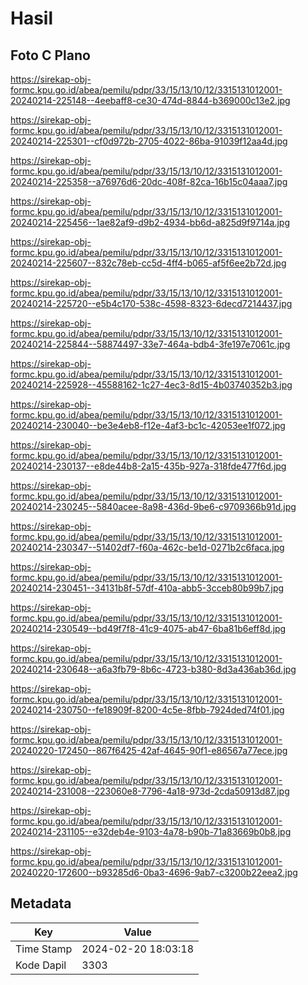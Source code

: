 # Hasil

## Foto C Plano

https://sirekap-obj-formc.kpu.go.id/abea/pemilu/pdpr/33/15/13/10/12/3315131012001-20240214-225148--4eebaff8-ce30-474d-8844-b369000c13e2.jpg

https://sirekap-obj-formc.kpu.go.id/abea/pemilu/pdpr/33/15/13/10/12/3315131012001-20240214-225301--cf0d972b-2705-4022-86ba-91039f12aa4d.jpg

https://sirekap-obj-formc.kpu.go.id/abea/pemilu/pdpr/33/15/13/10/12/3315131012001-20240214-225358--a76976d6-20dc-408f-82ca-16b15c04aaa7.jpg

https://sirekap-obj-formc.kpu.go.id/abea/pemilu/pdpr/33/15/13/10/12/3315131012001-20240214-225456--1ae82af9-d9b2-4934-bb6d-a825d9f9714a.jpg

https://sirekap-obj-formc.kpu.go.id/abea/pemilu/pdpr/33/15/13/10/12/3315131012001-20240214-225607--832c78eb-cc5d-4ff4-b065-af5f6ee2b72d.jpg

https://sirekap-obj-formc.kpu.go.id/abea/pemilu/pdpr/33/15/13/10/12/3315131012001-20240214-225720--e5b4c170-538c-4598-8323-6decd7214437.jpg

https://sirekap-obj-formc.kpu.go.id/abea/pemilu/pdpr/33/15/13/10/12/3315131012001-20240214-225844--58874497-33e7-464a-bdb4-3fe197e7061c.jpg

https://sirekap-obj-formc.kpu.go.id/abea/pemilu/pdpr/33/15/13/10/12/3315131012001-20240214-225928--45588162-1c27-4ec3-8d15-4b03740352b3.jpg

https://sirekap-obj-formc.kpu.go.id/abea/pemilu/pdpr/33/15/13/10/12/3315131012001-20240214-230040--be3e4eb8-f12e-4af3-bc1c-42053ee1f072.jpg

https://sirekap-obj-formc.kpu.go.id/abea/pemilu/pdpr/33/15/13/10/12/3315131012001-20240214-230137--e8de44b8-2a15-435b-927a-318fde477f6d.jpg

https://sirekap-obj-formc.kpu.go.id/abea/pemilu/pdpr/33/15/13/10/12/3315131012001-20240214-230245--5840acee-8a98-436d-9be6-c9709366b91d.jpg

https://sirekap-obj-formc.kpu.go.id/abea/pemilu/pdpr/33/15/13/10/12/3315131012001-20240214-230347--51402df7-f60a-462c-be1d-0271b2c6faca.jpg

https://sirekap-obj-formc.kpu.go.id/abea/pemilu/pdpr/33/15/13/10/12/3315131012001-20240214-230451--34131b8f-57df-410a-abb5-3cceb80b99b7.jpg

https://sirekap-obj-formc.kpu.go.id/abea/pemilu/pdpr/33/15/13/10/12/3315131012001-20240214-230549--bd49f7f8-41c9-4075-ab47-6ba81b6eff8d.jpg

https://sirekap-obj-formc.kpu.go.id/abea/pemilu/pdpr/33/15/13/10/12/3315131012001-20240214-230648--a6a3fb79-8b6c-4723-b380-8d3a436ab36d.jpg

https://sirekap-obj-formc.kpu.go.id/abea/pemilu/pdpr/33/15/13/10/12/3315131012001-20240214-230750--fe18909f-8200-4c5e-8fbb-7924ded74f01.jpg

https://sirekap-obj-formc.kpu.go.id/abea/pemilu/pdpr/33/15/13/10/12/3315131012001-20240220-172450--867f6425-42af-4645-90f1-e86567a77ece.jpg

https://sirekap-obj-formc.kpu.go.id/abea/pemilu/pdpr/33/15/13/10/12/3315131012001-20240214-231008--223060e8-7796-4a18-973d-2cda50913d87.jpg

https://sirekap-obj-formc.kpu.go.id/abea/pemilu/pdpr/33/15/13/10/12/3315131012001-20240214-231105--e32deb4e-9103-4a78-b90b-71a83669b0b8.jpg

https://sirekap-obj-formc.kpu.go.id/abea/pemilu/pdpr/33/15/13/10/12/3315131012001-20240220-172600--b93285d6-0ba3-4696-9ab7-c3200b22eea2.jpg


## Metadata

| Key        | Value               |
| ---------- | ------------------- |
| Time Stamp | 2024-02-20 18:03:18 |
| Kode Dapil | 3303                |



